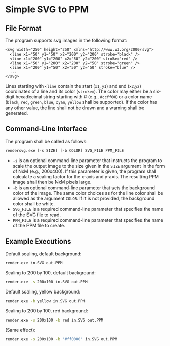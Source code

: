 # Simple SVG to PPM

## File Format
The program supports svg images in the following format:
```
<svg width="250" height="250" xmlns="http://www.w3.org/2000/svg">
  <line x1="50" y1="50" x2="200" y2="200" stroke="black" />
  <line x1="200" y1="200" x2="50" y2="200" stroke="red" />
  <line x1="50" y1="200" x2="200" y2="50" stroke="green" />
  <line x1="200" y1="50" x2="50" y2="50" stroke="blue" />
  ...
</svg>
```
Lines starting with `<line` contain the start (`x1`, `y1`) and end (`x2`,`y2`) coordinates of a line and its color (`stroke=`). The color may either be a six-digit hexadecimal string starting with # (e.g., `#ccff00`) or a color name (`black`, `red`, `green`, `blue`, `cyan`, `yellow` shall be supported). If the color has any other value, the line shall not be drawn and a warning shall be generated.

## Command-Line Interface
The program shall be called as follows:
```sh
rendersvg.exe [-s SIZE] [-b COLOR] SVG_FILE PPM_FILE
```
* `-s` is an optional command-line parameter that instructs the program to scale the output image to the size given in the `SIZE` argument in the form of NxM (e.g., 200x400). If this parameter is given, the program shall calculate a scaling factor for the x-axis and y-axis. The resulting PPM image shall then be NxM pixels large.
* `-b` is an optional command-line parameter that sets the background color of the image. The same color choices as for the line color shall be allowed as the argument `COLOR`. If it is not provided, the background color shall be white.
* `SVG_FILE` is a required command-line parameter that specifies the name of the SVG file to read.
* `PPM_FILE` is a required command-line parameter that specifies the name of the PPM file to create.

## Example Executions
Default scaling, default background:
```sh
render.exe in.SVG out.PPM
```
Scaling to 200 by 100, default background:
```sh
render.exe -s 200x100 in.SVG out.PPM
```
Default scaling, yellow background:
```sh
render.exe -b yellow in.SVG out.PPM
```
Scaling to 200 by 100, red background:
```sh
render.exe -s 200x100 -b red in.SVG out.PPM
```
(Same effect):
```sh
render.exe -s 200x100 -b '#ff0000' in.SVG out.PPM
```
